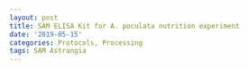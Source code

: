 ```yaml
---
layout: post
title: SAM ELISA Kit for A. poculata nutrition experiment
date: '2019-05-15'
categories: Protocols, Processing
tags: SAM Astrangia
---
```

